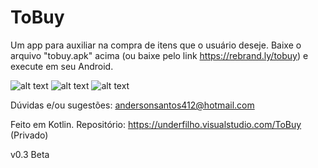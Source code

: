 # ToBuy
Um app para auxiliar na compra de itens que o usuário deseje. 
Baixe o arquivo "tobuy.apk" acima (ou baixe pelo link https://rebrand.ly/tobuy) e execute em seu Android.

![alt text](https://imgur.com/a/LozVWtu)
![alt text](https://imgur.com/DY7D0Tl)
![alt text](https://imgur.com/DHEdNIl)

Dúvidas e/ou sugestões: andersonsantos412@hotmail.com

Feito em Kotlin. 
Repositório: https://underfilho.visualstudio.com/ToBuy (Privado)

v0.3 Beta
